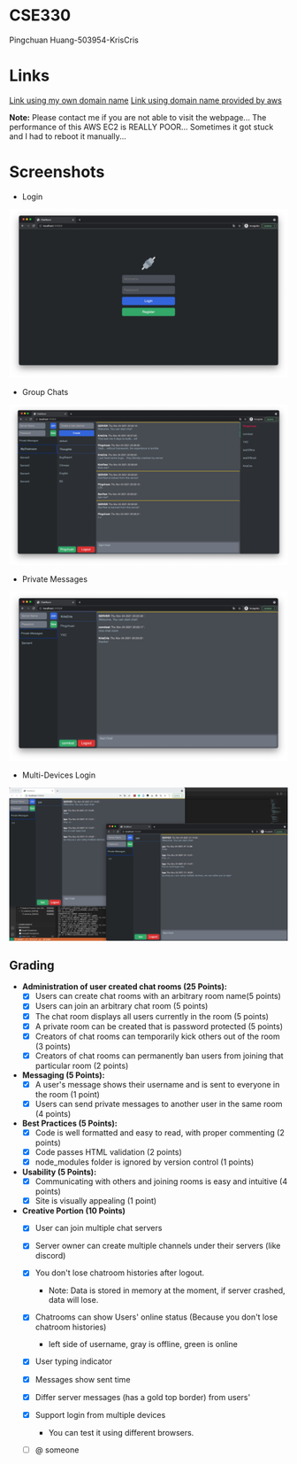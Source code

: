 # CSE330

Pingchuan Huang-503954-KrisCris



# Links

[Link using my own domain name](http://ec2.connlost.online:3456/)
[Link using domain name provided by aws](http://ec2-18-117-87-53.us-east-2.compute.amazonaws.com:3456/)

**Note:** Please contact me if you are not able to visit the webpage... The performance of this AWS EC2 is REALLY POOR... Sometimes it got stuck and I had to reboot it manually...


# Screenshots

- Login

<img src="res/Login.png" alt="Login" style="zoom:50%;" />

- Group Chats

<img src="res/ServerTest.png" alt="ServerTest" style="zoom:50%;" />

- Private Messages

<img src="res/PM.png" alt="PM" style="zoom:50%;" />

- Multi-Devices Login

<img src="res/MultiDeviceLogin.png" alt="MultiDeviceLogin" style="zoom:50%;" />


## Grading

- **Administration of user created chat rooms (25 Points):**
  - [x] Users can create chat rooms with an arbitrary room name(5 points)
  - [x] Users can join an arbitrary chat room (5 points)
  - [x] The chat room displays all users currently in the room (5 points)
  - [x] A private room can be created that is password protected (5 points)
  - [x] Creators of chat rooms can temporarily kick others out of the room (3 points)
  - [x] Creators of chat rooms can permanently ban users from joining that particular room (2 points)
- **Messaging (5 Points):**
  - [x] A user's message shows their username and is sent to everyone in the room (1 point)
  - [x] Users can send private messages to another user in the same room (4 points)
- **Best Practices (5 Points):**
  - [x] Code is well formatted and easy to read, with proper commenting (2 points)
  - [x] Code passes HTML validation (2 points)
  - [x] node_modules folder is ignored by version control (1 points)
- **Usability (5 Points):**
  - [x] Communicating with others and joining rooms is easy and intuitive (4 points)
  - [x] Site is visually appealing (1 point)
- **Creative Portion (10 Points)**
  - [x] User can join multiple chat servers
  - [x] Server owner can create multiple channels under their servers (like discord)
  - [x] You don't lose chatroom histories after logout.
    - Note: Data is stored in memory at the moment, if server crashed, data will lose.
  - [x] Chatrooms can show Users' online status (Because you don't lose chatroom histories)
    - left side of username, gray is offline, green is online
  - [x] User typing indicator
  - [x] Messages show sent time
  - [x] Differ server messages (has a gold top border) from users'
  - [x] Support login from multiple devices
    - You can test it using different browsers.
  - [ ] @ someone

